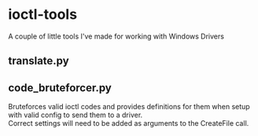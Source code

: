 # ioctl-tools
A couple of little tools I've made for working with Windows Drivers

## translate.py

## code_bruteforcer.py
Bruteforces valid ioctl codes and provides definitions for them when setup with valid config to send them to a driver.   
Correct settings will need to be added as arguments to the CreateFile call.